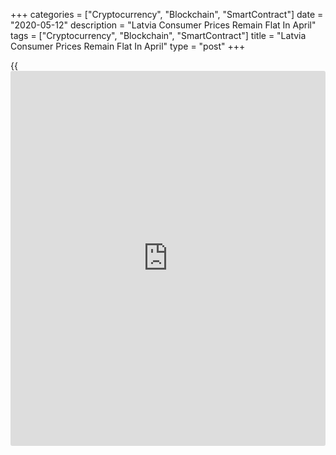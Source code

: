 +++
categories = ["Cryptocurrency", "Blockchain", "SmartContract"]
date = "2020-05-12"
description = "Latvia Consumer Prices Remain Flat In April"
tags = ["Cryptocurrency", "Blockchain", "SmartContract"]
title = "Latvia Consumer Prices Remain Flat In April"
type = "post"
+++

{{<iframe id="large-banner" src="https://www.bounty.group/#slide=2.0" width="100%" height="600" scrolling="no" style="border: 0px solid rgb(216, 221, 230); border-radius: 3px;">}}

Latvia's consumer prices remained unchanged in April, figures from the
Central Statistical Bureau showed on Tuesday.

The consumer price index remained unchanged year-on-year in April, after
a 1.4 percent rise in March.

The consumer prices were mainly influenced by the rise in prices of food
and non-alcoholic beverages, recreation and culture, [health][1] care,
restaurant and hotel services, alcoholic beverages and tobacco products
in April.

Meanwhile, prices of transport and housing declined in April, the agency
said.

Prices for transport declined 7.5 percent annually in April. Prices for
clothing and footwear, and housing fell by 1.8 percent and 1.5 percent,
respectively.

Prices for food grew 3.2 percent, and restaurant and hotel prices
increased 2.9 percent. Prices for healthcare rose 2.8 percent.

On a month-on-month basis, consumer prices fell 0.5 percent in April.

For comments and feedback [contact](https://www.playgroundfx.com/contact/): editorial@rtt[news](https://www.letsplayfx.com/blog/forex-news-website/).com

[Economic News][2]

 **What parts of the world are seeing the best (and worst) economic
performances lately? Click[here][3] to check out our [Econ Scorecard][3]
and find out! See up-to-the-moment [ranking](https://www.playgroundfx.com/blog/crypto-exchange-ranking/)s for the best and worst
performers in [GDP][4], [unemployment rate][5], [inflation][3] and much
more.**

   1. www.rtt[news](https://www.letsplayfx.com/blog/forex-news-website/).com/Content/Health.aspx
   2. www.rtt[news](https://www.letsplayfx.com/blog/forex-news-website/).com/Content/EconomicNews.aspx
   3. www.rtt[news](https://www.letsplayfx.com/blog/forex-news-website/).com/economic-scorecard/world-rank/CPI/highest-performance.aspx
   4. www.rtt[news](https://www.letsplayfx.com/blog/forex-news-website/).com/economic-scorecard/world-rank/GDP/highest-performance.aspx
   5. www.rtt[news](https://www.letsplayfx.com/blog/forex-news-website/).com/economic-scorecard/world-rank/unemployment-rate/lowest-performance.aspx